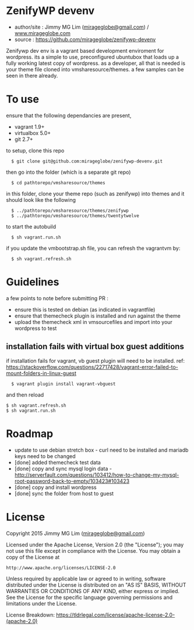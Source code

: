 # ZenifyWP devenv #

- author/site : Jimmy MG Lim (mirageglobe@gmail.com) / www.mirageglobe.com
- source : https://github.com/mirageglobe/zenifywp-devenv

Zenifywp dev env is a vagrant based development enviroment for wordpress. its a simple to use, preconfigured ubuntubox that loads up a fully working latest copy of wordpress. as a developer, all that is needed is your theme file cloned into vmsharesource/themes. a few samples can be seen in there already.

# To use #

ensure that the following dependancies are present,
- vagrant 1.9+
- virtualbox 5.0+
- git 2.7+

to setup, clone this repo
```
  $ git clone git@github.com:mirageglobe/zenifywp-devenv.git
```

then go into the folder (which is a separate git repo)
```
  $ cd pathtorepo/vmsharesource/themes
```

in this folder, clone your theme repo (such as zenifywp) into themes and it should look like the following
```
  $ ../pathtorepo/vmsharesource/themes/zenifywp
  $ ../pathtorepo/vmsharesource/themes/twentytwelve
```

to start the autobuild
```
  $ sh vagrant.run.sh
```

if you update the vmbootstrap.sh file, you can refresh the vagrantvm by:
```
  $ sh vagrant.refresh.sh
```

# Guidelines #

a few points to note before submitting PR :

- ensure this is tested on debian (as indicated in vagrantfile)
- ensure that themecheck plugin is installed and run against the theme
- upload the themecheck xml in vmsourcefiles and import into your wordpress to test

## installation fails with virtual box guest additions

if installation fails for vagrant, vb guest plugin will need to be installed.
ref: https://stackoverflow.com/questions/22717428/vagrant-error-failed-to-mount-folders-in-linux-guest
```
  $ vagrant plugin install vagrant-vbguest
```

and then reload
```
$ sh vagrant.refresh.sh
$ sh vagrant.run.sh
```

# Roadmap #

- update to use debian stretch box - curl need to be installed and mariadb keys need to be changed
- [done] added themecheck test data
- [done] copy and sync mysql login data - http://serverfault.com/questions/103412/how-to-change-my-mysql-root-password-back-to-empty/103423#103423
- [done] copy and install wordpress
- [done] sync the folder from host to guest

# License

Copyright 2015 Jimmy MG Lim (mirageglobe@gmail.com)

Licensed under the Apache License, Version 2.0 (the "License");
you may not use this file except in compliance with the License.
You may obtain a copy of the License at

    http://www.apache.org/licenses/LICENSE-2.0

Unless required by applicable law or agreed to in writing, software
distributed under the License is distributed on an "AS IS" BASIS,
WITHOUT WARRANTIES OR CONDITIONS OF ANY KIND, either express or implied.
See the License for the specific language governing permissions and
limitations under the License.

License Breakdown: https://tldrlegal.com/license/apache-license-2.0-(apache-2.0)

